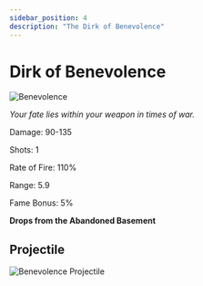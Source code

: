 ```yaml
---
sidebar_position: 4
description: "The Dirk of Benevolence"
---
```


# Dirk of Benevolence

![Benevolence](https://vwiki.valorserver.com/api/item/picture/dirk%20of%20benevolence)

<i>Your fate lies within your weapon in times of war.</i>

Damage: 90-135

Shots: 1

Rate of Fire: 110%

Range: 5.9

Fame Bonus: 5%

**Drops from the Abandoned Basement**

## Projectile

![Benevolence Projectile](https://cdn.discordapp.com/attachments/953134990428868629/981727291375767582/dirk_of_benevolence.gif)
